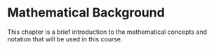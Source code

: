# Mathematical Background

This chapter is a brief introduction to the mathematical concepts and notation that will be used in this course. 
